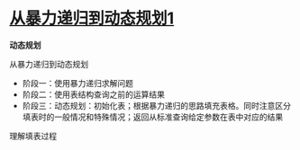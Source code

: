 # [从暴力递归到动态规划1](https://www.bilibili.com/video/BV1WfvaejEQ3)

**动态规划**

从暴力递归到动态规划

* 阶段一：使用暴力递归求解问题
* 阶段二：使用表结构查询之前的运算结果
* 阶段三：动态规划：初始化表；根据暴力递归的思路填充表格。同时注意区分填表时的一般情况和特殊情况；返回从标准查询给定参数在表中对应的结果

理解填表过程